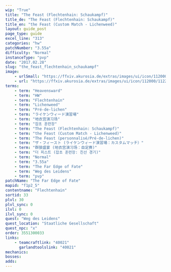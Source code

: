 ```yaml
---
wip: "True"
title: "The Feast (Flechtenhain: Schaukampf)"
title_de: "The Feast (Flechtenhain: Schaukampf)"
title_en: "the Feast (Custom Match - Lichenweed)"
layout: guide_post
page_type: guide
excel_line: "313"
categories: "hw"
patchNumber: "3.55a"
difficulty: "Normal"
instanceType: "pvp"
date: "2017.02.28"
slug: "the_feast_flechtenhain_schaukampf"
image:
    - urlSmall: "https://ffxiv.akurosia.de/extras/images/ui/icon/112000/112284.png"
    - url: "https://ffxiv.akurosia.de/extras/images/ui/icon/112000/112284.png"
terms:
    - term: "Heavensward"
    - term: "HW"
    - term: "Flechtenhain"
    - term: "Lichenweed"
    - term: "Pré-de-lichen"
    - term: "ライケンウィード演習場"
    - term: "地衣宫演习场"
    - term: "잡초 훈련장"
    - term: "The Feast (Flechtenhain: Schaukampf)"
    - term: "the Feast (Custom Match - Lichenweed)"
    - term: "The Feast (personnalisé/Pré-de-lichen)"
    - term: "ザ・フィースト (ライケンウィード演習場：カスタムマッチ）"
    - term: "群狼盛宴 (地衣宫演习场：自定赛)"
    - term: "더 피스트 (잡초 훈련장: 친선 경기)"
    - term: "Normal"
    - term: "3.55a"
    - term: "The Far Edge of Fate"
    - term: "Weg des Leidens"
    - term: "pvp"
patchName: "The Far Edge of Fate"
mapid: "f1p2_5"
contentname: "Flechtenhain"
sortid: 33
plvl: 30
plvl_sync: 0
ilvl: 0
ilvl_sync: 0
quest: "Weg des Leidens"
quest_location: "Staatliche Gesellschaft"
quest_npc: "x"
order: 3551300033
links:
    - teamcraftlink: "40021"
      garlandtoolslink: "40021"
mechanics:
bosses:
adds:
---
```

